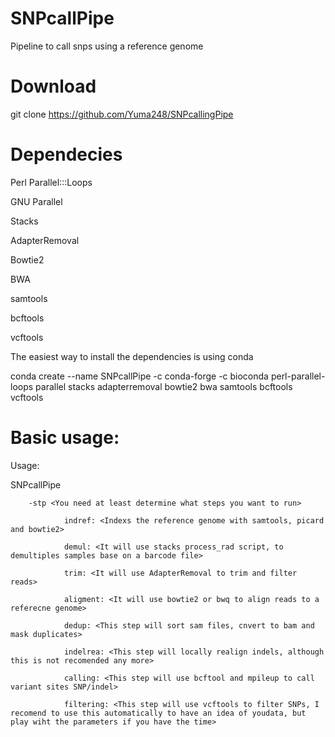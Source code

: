 # SNPcallPipe
Pipeline to call snps using a reference genome

# Download
 git clone https://github.com/Yuma248/SNPcallingPipe
  
# Dependecies 

Perl Parallel:::Loops

GNU Parallel

Stacks

AdapterRemoval

Bowtie2

BWA

samtools

bcftools

vcftools


The easiest way to install the dependencies is using conda 

conda create --name SNPcallPipe -c conda-forge -c bioconda perl-parallel-loops parallel stacks adapterremoval bowtie2 bwa samtools bcftools vcftools


# Basic usage:

Usage:

SNPcallPipe

        -stp <You need at least determine what steps you want to run>
        
                indref: <Indexs the reference genome with samtools, picard and bowtie2>
                
                demul: <It will use stacks process_rad script, to demultiples samples base on a barcode file>
                
                trim: <It will use AdapterRemoval to trim and filter reads>
                
                aligment: <It will use bowtie2 or bwq to align reads to a referecne genome>
                
                dedup: <This step will sort sam files, cnvert to bam and mask duplicates>
                
                indelrea: <This step will locally realign indels, although this is not recomended any more>
                
                calling: <This step will use bcftool and mpileup to call variant sites SNP/indel>
                
                filtering: <This step will use vcftools to filter SNPs, I recomend to use this automatically to have an idea of youdata, but play wiht the parameters if you have the time>
                


